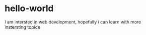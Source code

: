 # hello-world
I am intersted in web development, hopefully i can learn with more instersting topice
